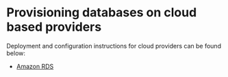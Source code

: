 # Provisioning databases on cloud based providers
Deployment and configuration instructions for cloud providers can be found below:

* [Amazon RDS](AMAZON_RDS.md)